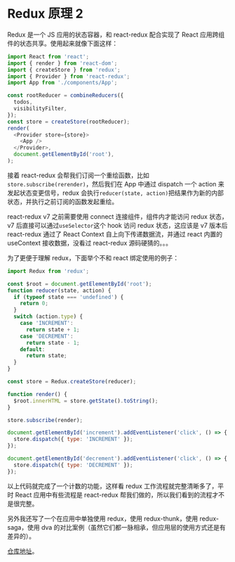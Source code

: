 # Redux 原理 2

Redux 是一个 JS 应用的状态容器，和 react-redux 配合实现了 React 应用跨组件的状态共享。使用起来就像下面这样：

```js
import React from 'react';
import { render } from 'react-dom';
import { createStore } from 'redux';
import { Provider } from 'react-redux';
import App from './components/App';

const rootReducer = combineReducers({
  todos,
  visibilityFilter,
});
const store = createStore(rootReducer);
render(
  <Provider store={store}>
    <App />
  </Provider>,
  document.getElementById('root'),
);
```

接着 react-redux 会帮我们订阅一个重绘函数，比如`store.subscribe(rerender)`，然后我们在 App 中通过 dispatch 一个 action 来发起状态变更信号，redux 会执行`reducer(state, action)`把结果作为新的内部状态，并执行之前订阅的函数发起重绘。

react-redux v7 之前需要使用 connect 连接组件，组件内才能访问 redux 状态，v7 后直接可以通过`useSelector`这个 hook 访问 redux 状态，这应该是 v7 版本后 react-redux 通过了 React Context 自上向下传递数据流，并通过 react 内置的 useContext 接收数据，没看过 react-redux 源码硬猜的。。。

为了更便于理解 redux，下面举个不和 react 绑定使用的例子：

```js
import Redux from 'redux';

const $root = document.getElementById('root');
function reducer(state, action) {
  if (typeof state === 'undefined') {
    return 0;
  }
  switch (action.type) {
    case 'INCREMENT':
      return state + 1;
    case 'DECREMENT':
      return state - 1;
    default:
      return state;
  }
}

const store = Redux.createStore(reducer);

function render() {
  $root.innerHTML = store.getState().toString();
}

store.subscribe(render);

document.getElementById('increment').addEventListener('click', () => {
  store.dispatch({ type: 'INCREMENT' });
});

document.getElementById('decrement').addEventListener('click', () => {
  store.dispatch({ type: 'DECREMENT' });
});
```

以上代码就完成了一个计数的功能，这样看 redux 工作流程就完整清晰多了，平时 React 应用中有些流程是 react-redux 帮我们做的，所以我们看到的流程才不是很完整。

另外我还写了一个在应用中单独使用 redux，使用 redux-thunk，使用 redux-saga，使用 dva 的对比案例（虽然它们都一脉相承，但应用层的使用方式还是有差异的）。

[仓库地址](https://github.com/justable/react-state-evolution)。
